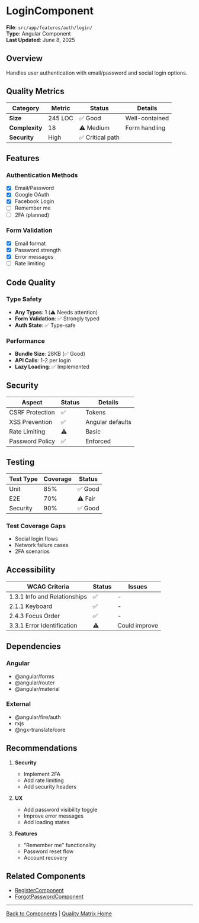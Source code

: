 # LoginComponent

**File**: `src/app/features/auth/login/`  
**Type**: Angular Component  
**Last Updated**: June 8, 2025

## Overview

Handles user authentication with email/password and social login options.

## Quality Metrics

| Category       | Metric  | Status           | Details        |
| -------------- | ------- | ---------------- | -------------- |
| **Size**       | 245 LOC | ✅ Good          | Well-contained |
| **Complexity** | 18      | ⚠️ Medium        | Form handling  |
| **Security**   | High    | ✅ Critical path |

## Features

### Authentication Methods

- [x] Email/Password
- [x] Google OAuth
- [x] Facebook Login
- [ ] Remember me
- [ ] 2FA (planned)

### Form Validation

- [x] Email format
- [x] Password strength
- [x] Error messages
- [ ] Rate limiting

## Code Quality

### Type Safety

- **Any Types**: 1 (⚠️ Needs attention)
- **Form Validation**: ✅ Strongly typed
- **Auth State**: ✅ Type-safe

### Performance

- **Bundle Size**: 28KB (✅ Good)
- **API Calls**: 1-2 per login
- **Lazy Loading**: ✅ Implemented

## Security

| Aspect          | Status | Details          |
| --------------- | ------ | ---------------- |
| CSRF Protection | ✅     | Tokens           |
| XSS Prevention  | ✅     | Angular defaults |
| Rate Limiting   | ⚠️     | Basic            |
| Password Policy | ✅     | Enforced         |

## Testing

| Test Type | Coverage | Status  |
| --------- | -------- | ------- |
| Unit      | 85%      | ✅ Good |
| E2E       | 70%      | ⚠️ Fair |
| Security  | 90%      | ✅ Good |

### Test Coverage Gaps

- Social login flows
- Network failure cases
- 2FA scenarios

## Accessibility

| WCAG Criteria                | Status | Issues        |
| ---------------------------- | ------ | ------------- |
| 1.3.1 Info and Relationships | ✅     | -             |
| 2.1.1 Keyboard               | ✅     | -             |
| 2.4.3 Focus Order            | ✅     | -             |
| 3.3.1 Error Identification   | ⚠️     | Could improve |

## Dependencies

### Angular

- @angular/forms
- @angular/router
- @angular/material

### External

- @angular/fire/auth
- rxjs
- @ngx-translate/core

## Recommendations

1. **Security**
   - Implement 2FA
   - Add rate limiting
   - Add security headers

2. **UX**
   - Add password visibility toggle
   - Improve error messages
   - Add loading states

3. **Features**
   - "Remember me" functionality
   - Password reset flow
   - Account recovery

## Related Components

- [RegisterComponent](./auth-register.md)
- [ForgotPasswordComponent](./auth-forgot-password.md)

---

[Back to Components](./README.md) | [Quality Matrix Home](../README.md)
